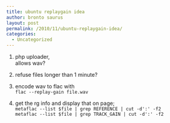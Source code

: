 ```yaml
---
title: ubuntu replaygain idea
author: bronto saurus
layout: post
permalink: /2010/11/ubuntu-replaygain-idea/
categories:
  - Uncategorized
---
```

1. php uploader,  
allows wav?

2. refuse files longer than 1 minute?

3. encode wav to flac with  
`flac --replay-gain file.wav`

4. get the rg info and display that on page;  
`metaflac --list $file | grep REFERENCE | cut -d':' -f2`  
`metaflac --list $file | grep TRACK_GAIN | cut -d':' -f2`